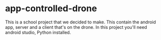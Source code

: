 # app-controlled-drone
This is a school project that we decided to make. This contain the android app, server and a client that's on the drone.
In this project you'll need android studio, Python installed.
